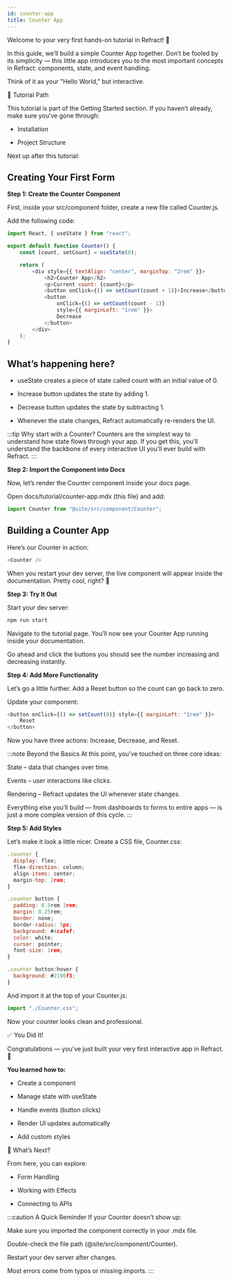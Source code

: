 ```yaml
---
id: counter-app
title: Counter App
---
```


Welcome to your very first hands-on tutorial in Refract! 🎉

In this guide, we’ll build a simple Counter App together. Don’t be fooled by its simplicity — this little app introduces you to the most important concepts in Refract: components, state, and event handling.

Think of it as your "Hello World," but interactive.

🧭 Tutorial Path

This tutorial is part of the Getting Started section.
If you haven’t already, make sure you’ve gone through:

- Installation

- Project Structure

Next up after this tutorial:

## Creating Your First Form

**Step 1: Create the Counter Component**

First, inside your src/component folder, create a new file called Counter.js.

Add the following code:

```js
import React, { useState } from "react";

export default function Counter() {
	const [count, setCount] = useState(0);

	return (
		<div style={{ textAlign: "center", marginTop: "2rem" }}>
			<h2>Counter App</h2>
			<p>Current count: {count}</p>
			<button onClick={() => setCount(count + 1)}>Increase</button>
			<button
				onClick={() => setCount(count - 1)}
				style={{ marginLeft: "1rem" }}>
				Decrease
			</button>
		</div>
	);
}
```

## What’s happening here?

- useState creates a piece of state called count with an initial value of 0.

- Increase button updates the state by adding 1.

- Decrease button updates the state by subtracting 1.

- Whenever the state changes, Refract automatically re-renders the UI.

:::tip Why start with a Counter?
Counters are the simplest way to understand how state flows through your app.
If you get this, you’ll understand the backbone of every interactive UI you’ll ever build with Refract.
:::

**Step 2: Import the Component into Docs**

Now, let’s render the Counter component inside your docs page.

Open docs/tutorial/counter-app.mdx (this file) and add:

```js
import Counter from "@site/src/component/Counter";
```

## Building a Counter App

Here’s our Counter in action:

```js
<Counter />
```

When you restart your dev server, the live component will appear inside the documentation. Pretty cool, right? 🚀

**Step 3: Try It Out**

Start your dev server:

```js
npm run start
```

Navigate to the tutorial page. You’ll now see your Counter App running inside your documentation.

Go ahead and click the buttons you should see the number increasing and decreasing instantly.

**Step 4: Add More Functionality**

Let’s go a little further. Add a Reset button so the count can go back to zero.

Update your component:

```js
<button onClick={() => setCount(0)} style={{ marginLeft: "1rem" }}>
	Reset
</button>
```

Now you have three actions: Increase, Decrease, and Reset.

:::note Beyond the Basics
At this point, you’ve touched on three core ideas:

State – data that changes over time.

Events – user interactions like clicks.

Rendering – Refract updates the UI whenever state changes.

Everything else you’ll build — from dashboards to forms to entire apps — is just a more complex version of this cycle.
:::

**Step 5: Add Styles**

Let’s make it look a little nicer. Create a CSS file, Counter.css:

```js
.counter {
  display: flex;
  flex-direction: column;
  align-items: center;
  margin-top: 2rem;
}

.counter button {
  padding: 0.5rem 1rem;
  margin: 0.25rem;
  border: none;
  border-radius: 5px;
  background: #4cafef;
  color: white;
  cursor: pointer;
  font-size: 1rem;
}

.counter button:hover {
  background: #2196f3;
}
```

And import it at the top of your Counter.js:

```js
import "./Counter.css";
```

Now your counter looks clean and professional.

✅ You Did It!

Congratulations — you’ve just built your very first interactive app in Refract. 🎉

**You learned how to:**

- Create a component

- Manage state with useState

- Handle events (button clicks)

- Render UI updates automatically

- Add custom styles

📌 What’s Next?

From here, you can explore:

- Form Handling

- Working with Effects

- Connecting to APIs

:::caution A Quick Reminder
If your Counter doesn’t show up:

Make sure you imported the component correctly in your .mdx file.

Double-check the file path (@site/src/component/Counter).

Restart your dev server after changes.

Most errors come from typos or missing imports.
:::
